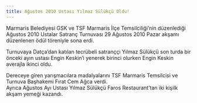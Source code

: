 ```yaml
---
title: Ağustos 2010 Ustası Yılmaz Sülükçü Oldu!
---
```


Marmaris Belediyesi GSK ve TSF Marmaris İlçe Temsilciliği’nin düzenlediği Ağustos 2010 Ustalar Satranç Turnuvası 29 Ağustos 2010 Pazar akşamı düzenlenen ödül töreniyle sona erdi.

Turnuvaya Datça’dan katılan tecrübeli satranççı Yılmaz Sülükçü son turda bir önceki ayın ustası Engin Keskin’i yenerek birinci olurken Engin Keskin averajla ikinci oldu.

Dereceye giren yarışmacılara madalyalarını TSF Marmaris Temsilcisi ve Turnuva Başhakemi Fırat Cem Ağca verdi.  
Ayrıca Ağustos Ayı Ustası Yılmaz Sülükçü Faros Restaurant’tan iki kişilk akşam yemeği kazandı.
